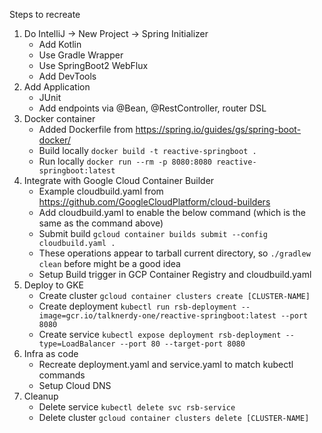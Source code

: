 Steps to recreate

1. Do IntelliJ -> New Project -> Spring Initializer
    * Add Kotlin
    * Use Gradle Wrapper
    * Use SpringBoot2 WebFlux 
    * Add DevTools
2. Add Application
    * JUnit
    * Add endpoints via @Bean, @RestController, router DSL
3. Docker container
    * Added Dockerfile from https://spring.io/guides/gs/spring-boot-docker/
    * Build locally `docker build -t reactive-springboot .`
    * Run locally `docker run --rm -p 8080:8080 reactive-springboot:latest`
4. Integrate with Google Cloud Container Builder
    * Example cloudbuild.yaml from https://github.com/GoogleCloudPlatform/cloud-builders
    * Add cloudbuild.yaml to enable the below command (which is the same as the command above)
    * Submit build `gcloud container builds submit --config cloudbuild.yaml .`
    * These operations appear to tarball current directory, so `./gradlew clean` before might be a good idea
    * Setup Build trigger in GCP Container Registry and cloudbuild.yaml
4. Deploy to GKE
    * Create cluster `gcloud container clusters create [CLUSTER-NAME]`
    * Create deployment `kubectl run rsb-deployment --image=gcr.io/talknerdy-one/reactive-springboot:latest --port 8080`
    * Create service `kubectl expose deployment rsb-deployment --type=LoadBalancer --port 80 --target-port 8080`
5. Infra as code
    * Recreate deployment.yaml and service.yaml to match kubectl commands
    * Setup Cloud DNS
6. Cleanup
    * Delete service `kubectl delete svc rsb-service`
    * Delete cluster `gcloud container clusters delete [CLUSTER-NAME]`
